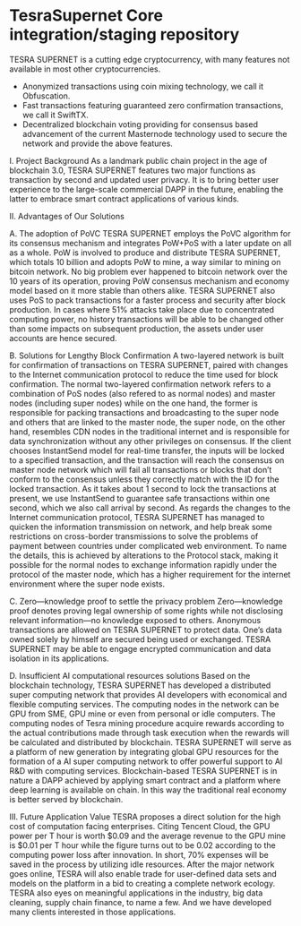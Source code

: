 # TesraSupernet Core integration/staging repository
TESRA SUPERNET is a cutting edge cryptocurrency, with many features not available in most other cryptocurrencies.
- Anonymized transactions using coin mixing technology, we call it Obfuscation.
- Fast transactions featuring guaranteed zero confirmation transactions, we call it SwiftTX.
- Decentralized blockchain voting providing for consensus based advancement of the current Masternode technology used to secure the network and provide the above features.

I. Project Background
    As a landmark public chain project in the age of blockchain 3.0, TESRA SUPERNET features two major functions as transaction by second and updated user privacy. It is to bring better
user experience to the large-scale commercial DAPP in the future, enabling the latter to embrace smart contract applications of various kinds.

II. Advantages of Our Solutions

A. The adoption of PoVC
    TESRA SUPERNET employs the PoVC algorithm for its consensus mechanism and integrates PoW+PoS with a later update on all as a whole. PoW is involved to produce and distribute TESRA SUPERNET,
which totals 10 billion and adopts PoW to mine, a way similar to mining on bitcoin network. No big problem ever happened to bitcoin network over the 10 years of its operation, 
proving PoW consensus mechanism and economy model based on it more stable than others alike.
TESRA SUPERNET also uses PoS to pack transactions for a faster process and security after block production. In cases where 51% attacks take place due to concentrated computing power, 
no history transactions will be able to be changed other than some impacts on subsequent production, the assets under user accounts are hence secured.

B. Solutions for Lengthy Block Confirmation
    A two-layered network is built for confirmation of transactions on TESRA SUPERNET, paired with changes to the Internet communication protocol to reduce the time used for block confirmation.
The normal two-layered confirmation network refers to a combination of PoS nodes (also refered to as normal nodes) and master nodes (including super nodes) while on the one hand, the former 
is responsible for packing transactions and broadcasting to the super node and others that are linked to the master node, the super node, on the other hand, resembles CDN nodes in the 
traditional internet and is responsible for data synchronization without any other privileges on consensus. If the client chooses InstantSend model for real-time transfer, the inputs will
be locked to a specified transaction, and the transaction will reach the consensus on master node network which will fail all transactions or blocks that don’t conform to the consensus unless
they correctly match with the ID for the locked transaction. As it takes about 1 second to lock the transactions at present, we use InstantSend to guarantee safe transactions within one second,
which we also call arrival by second.
    As regards the changes to the Internet communication protocol, TESRA SUPERNET has managed to quicken the information transmission on network, and help break some restrictions on cross-border 
transmissions to solve the problems of payment between countries under complicated web environment. To name the details, this is achieved by alterations to the Protocol stack, making it 
possible for the normal nodes to exchange information rapidly under the protocol of the master node, which has a higher requirement for the internet environment where the super node exists.

C. Zero—knowledge proof to settle the privacy problem
    Zero—knowledge proof denotes proving legal ownership of some rights while not disclosing relevant information—no knowledge exposed to others. Anonymous transactions are allowed on TESRA SUPERNET 
to protect data. One’s data owned solely by himself are secured being used or exchanged. TESRA SUPERNET may be able to engage encrypted communication and data isolation in its applications.

D. Insufficient AI computational resources solutions
    Based on the blockchain technology, TESRA SUPERNET has developed a distributed super computing network that provides AI developers with economical and flexible computing services. The computing 
nodes in the network can be GPU from SME, GPU mine or even from personal or idle computers. The computing nodes of Tesra mining procedure acquire rewards according to the actual contributions made 
through task execution when the rewards will be calculated and distributed by blockchain.
    TESRA SUPERNET will serve as a platform of new generation by integrating global GPU resources for the formation of a AI super computing network to offer powerful support to AI R&D with computing services.
Blockchain-based TESRA SUPERNET is in nature a DAPP achieved by applying smart contract and a platform where deep learning is available on chain. In this way the traditional real economy is better served by blockchain.

III. Future Application Value 
    TESRA proposes a direct solution for the high cost of computation facing enterprises. Citing Tencent Cloud, the GPU power per T hour is worth $0.09 and the average revenue to the GPU mine is $0.01 per T hour 
while the figure turns out to be 0.02 according to the computing power loss after innovation. In short, 70% expenses will be saved in the process by utilizing idle resources.
    After the major network goes online, TESRA will also enable trade for user-defined data sets and models on the platform in a bid to creating a complete network ecology.
    TESRA also eyes on meaningful applications in the industry, big data cleaning, supply chain finance, to name a few. And we have developed many clients interested in those applications.
